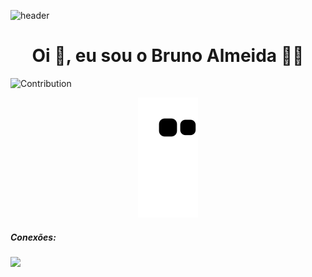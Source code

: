 ![header](https://user-images.githubusercontent.com/88558377/203437748-6b1008d0-0d40-43d6-b3d5-9e96fc6674ea.gif)

<h1 align="center"> Oi 👋, eu sou o Bruno Almeida 👨‍💻</h1>

![Contribution](https://activity-graph.herokuapp.com/graph?username=BeyondtimeX&theme=gotham&hide_border=true&area=true)
 <div align="center">
  
  ![Snake animation](https://github.com/BeyondtimeX/BeyondtimeX/blob/output/github-contribution-grid-snake.svg)
 
</div>

   <h5 align="left">Conexões:</h5>

  <a href="https://www.linkedin.com/in/brunodesouzaalmeida" target="_blank"><img src="https://img.shields.io/badge/LinkedIn-0077B5?style=for-the-badge&logo=linkedin&logoColor=white" target="_blank"></a> 
   

  

  


 














